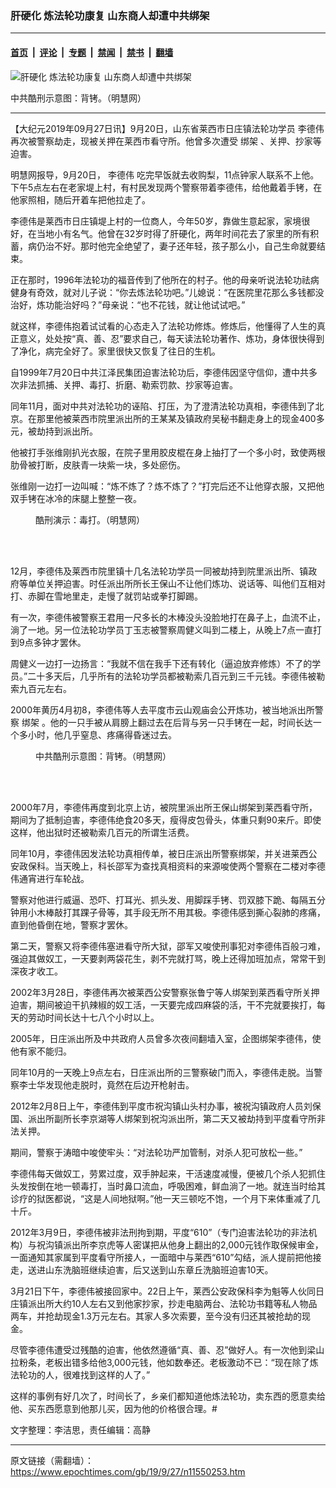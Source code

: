 ### 肝硬化 炼法轮功康复 山东商人却遭中共绑架

---

#### [首页](../../../..?n11550253) &nbsp;|&nbsp; [评论](../../../../../epoch-comment?n11550253) &nbsp;|&nbsp; [专题](../../../../../epoch-special?n11550253) &nbsp;|&nbsp; [禁闻](../../../../../epoch-news?n11550253) &nbsp;|&nbsp; [禁书](../../../../../books?n11550253) &nbsp;|&nbsp; [翻墙](https://github.com/gfw-breaker/nogfw/blob/master/README.md?n11550253)


<div><img alt="肝硬化 炼法轮功康复 山东商人却遭中共绑架" class="attachment-djy_600_400 size-djy_600_400 wp-post-image" src="https://i.epochtimes.com/assets/uploads/2019/09/2012-6-19-cmh-kuxingtu-22-ss.jpg"/>
<div class="caption">
 <p>
  中共酷刑示意图：背铐。（明慧网）
 </p>
</div></div><hr/><div class="post_content" id="artbody" itemprop="articleBody">
 <!-- article content begin -->
 <p>
  【大纪元2019年09月27日讯】9月20日，山东省莱西市日庄镇法轮功学员
  <ok href="https://www.epochtimes.com/gb/tag/%E6%9D%8E%E5%BE%B7%E4%BC%9F.html">
   李德伟
  </ok>
  再次被警察劫走，现被关押在莱西市看守所。他曾多次遭受
  <ok href="https://www.epochtimes.com/gb/tag/%E7%BB%91%E6%9E%B6.html">
   绑架
  </ok>
  、关押、抄家等迫害。
 </p>
 <p>
  明慧网报导，9月20日，
  <ok href="https://www.epochtimes.com/gb/tag/%E6%9D%8E%E5%BE%B7%E4%BC%9F.html">
   李德伟
  </ok>
  吃完早饭就去收购梨，11点钟家人联系不上他。下午5点左右在老家堤上村，有村民发现两个警察带着李德伟，给他戴着手铐，在他家照相，随后开着车把他拉走了。
 </p>
 <p>
  李德伟是莱西市日庄镇堤上村的一位商人，今年50岁，靠做生意起家，家境很好，在当地小有名气。他曾在32岁时得了肝硬化，两年时间花去了家里的所有积蓄，病仍治不好。那时他完全绝望了，妻子还年轻，孩子那么小，自己生命就要结束。
 </p>
 <p>
  正在那时，1996年法轮功的福音传到了他所在的村子。他的母亲听说法轮功祛病健身有奇效，就对儿子说：“你去炼法轮功吧。”儿媳说：“在医院里花那么多钱都没治好，炼功能治好吗？”母亲说：“也不花钱，就让他试试吧。”
 </p>
 <p>
  就这样，李德伟抱着试试看的心态走入了法轮功修炼。修炼后，他懂得了人生的真正意义，处处按“真、善、忍”要求自己，每天读法轮功著作、炼功，身体很快得到了净化，病完全好了。家里很快又恢复了往日的生机。
 </p>
 <p>
  自1999年7月20日中共江泽民集团迫害法轮功后，李德伟因坚守信仰，遭中共多次非法抓捕、关押、毒打、折磨、勒索罚款、抄家等迫害。
 </p>
 <p>
  同年11月，面对中共对法轮功的诬陷、打压，为了澄清法轮功真相，李德伟到了北京。在那里他被莱西市院里派出所的王某某及镇政府吴秘书翻走身上的现金400多元，被劫持到派出所。
 </p>
 <p>
  他被打手张维刚扒光衣服，在院子里用胶皮棍在身上抽打了一个多小时，致使两根肋骨被打断，皮肤青一块紫一块，多处瘀伤。
 </p>
 <p>
  张维刚一边打一边叫喊：“炼不炼了？炼不炼了？”打完后还不让他穿衣服，又把他双手铐在冰冷的床腿上整整一夜。
 </p>
 <figure aria-describedby="caption-attachment-11550311" class="wp-caption aligncenter" id="attachment_11550311" style="width: 308px">
  <ok href="https://i.epochtimes.com/assets/uploads/2019/09/2004-11-17-zhang5.jpg" target="_blank">
   <img alt="" class="wp-image-11550311" src="https://i.epochtimes.com/assets/uploads/2019/09/2004-11-17-zhang5-600x450.jpg"/>
  </ok>
  <br/><figcaption class="wp-caption-text" id="caption-attachment-11550311">
   酷刑演示：毒打。（明慧网）
  </figcaption><br/>
 </figure><br/>
 <p>
  12月，李德伟及莱西市院里镇十几名法轮功学员一同被劫持到院里派出所、镇政府等单位关押迫害。时任派出所所长王保山不让他们炼功、说话等、叫他们互相对打、赤脚在雪地里走，走慢了就罚站或拳打脚踢。
 </p>
 <p>
  有一次，李德伟被警察王君用一尺多长的木棒没头没脸地打在鼻子上，血流不止，淌了一地。另一位法轮功学员丁玉志被警察周健义叫到二楼上，从晚上7点一直打到9点多钟才罢休。
 </p>
 <p>
  周健义一边打一边扬言：“我就不信在我手下还有转化（逼迫放弃修炼）不了的学员。”二十多天后，几乎所有的法轮功学员都被勒索几百元到三千元钱。李德伟被勒索九百元左右。
 </p>
 <p>
  2000年黄历4月初8，李德伟等人去平度市云山观庙会公开炼功，被当地派出所警察
  <ok href="https://www.epochtimes.com/gb/tag/%E7%BB%91%E6%9E%B6.html">
   绑架
  </ok>
  。他的一只手被从肩膀上翻过去在后背与另一只手铐在一起，时间长达一个多小时，他几乎窒息、疼痛得昏迷过去。
 </p>
 <figure aria-describedby="caption-attachment-11550331" class="wp-caption aligncenter" id="attachment_11550331" style="width: 251px">
  <ok href="https://i.epochtimes.com/assets/uploads/2019/09/2012-6-19-cmh-kuxingtu-22.jpg" target="_blank">
   <img alt="" class="wp-image-11550331" src="https://i.epochtimes.com/assets/uploads/2019/09/2012-6-19-cmh-kuxingtu-22-600x578.jpg"/>
  </ok>
  <br/><figcaption class="wp-caption-text" id="caption-attachment-11550331">
   中共酷刑示意图：背铐。（明慧网）
  </figcaption><br/>
 </figure><br/>
 <p>
  2000年7月，李德伟再度到北京上访，被院里派出所王保山绑架到莱西看守所，期间为了抵制迫害，李德伟绝食20多天，瘦得皮包骨头，体重只剩90来斤。即使这样，他出狱时还被勒索几百元的所谓生活费。
 </p>
 <p>
  同年10月，李德伟因发法轮功真相传单，被日庄派出所警察绑架，并关进莱西公安政保科。当天晚上，科长邵军为查找真相资料的来源唆使两个警察在二楼对李德伟通宵进行车轮战。
 </p>
 <p>
  警察对他进行威逼、恐吓、打耳光、抓头发、用脚踩手铐、罚双膝下跪、每隔五分钟用小木棒敲打其踝子骨等，其手段无所不用其极。李德伟感到撕心裂肺的疼痛，直到他昏倒在地，警察才罢休。
 </p>
 <p>
  第二天，警察又将李德伟塞进看守所大狱，邵军又唆使刑事犯对李德伟百般刁难，强迫其做奴工，一天要剥两袋花生，剥不完就打骂，晚上还得加班加点，常常干到深夜才收工。
 </p>
 <p>
  2002年3月28日，李德伟再次被莱西公安警察张鲁宁等人绑架到莱西看守所关押迫害，期间被迫干扒辣椒的奴工活，一天要完成四麻袋的活，干不完就要挨打，每天的劳动时间长达十七八个小时以上。
 </p>
 <p>
  2005年，日庄派出所及中共政府人员曾多次夜间翻墙入室，企图绑架李德伟，使他有家不能归。
 </p>
 <p>
  同年10月的一天晚上9点左右，日庄派出所的三警察破门而入，李德伟走脱。当警察李士华发现他走脱时，竟然在后边开枪射击。
 </p>
 <p>
  2012年2月8日上午，李德伟到平度市祝沟镇山头村办事，被祝沟镇政府人员刘保国、派出所副所长李京湖等人绑架到祝沟派出所，第二天又被劫持到平度看守所非法关押。
 </p>
 <p>
  期间，警察于涛暗中唆使牢头：“对法轮功严加管制，对杀人犯可放松一些。”
 </p>
 <p>
  李德伟每天做奴工，劳累过度，双手肿起来，干活速度减慢，便被几个杀人犯抓住头发按倒在地一顿毒打，当时鼻口流血，呼吸困难，鲜血淌了一地。就连当时给其诊疗的狱医都说，“这是人间地狱啊。”他一天三顿吃不饱，一个月下来体重减了几十斤。
 </p>
 <p>
  2012年3月9日，李德伟被非法刑拘到期，平度“610”（专门迫害法轮功的非法机构）与祝沟镇派出所李京虎等人密谋把从他身上翻出的2,000元钱作取保候审金，一面通知其家属到平度看守所接人，一面暗中与莱西“610”勾结，派人提前把他接走，送进山东洗脑班继续迫害，后又送到山东章丘洗脑班迫害10天。
 </p>
 <p>
  3月21日下午，李德伟被接回家中。22日上午，莱西公安政保科李为魁等人伙同日庄镇派出所大约10人左右又到他家抄家，抄走电脑两台、法轮功书籍等私人物品两车，并抢劫现金1.3万元左右。其家人多次索要，至今没有归还其被抢劫的现金。
 </p>
 <p>
  尽管李德伟遭受过残酷的迫害，他依然遵循“真、善、忍”做好人。有一次他到梁山拉粉条，老板出错多给他3,000元钱，他如数奉还。老板激动不已：“现在除了炼法轮功的人，很难找到这样的人了。”
 </p>
 <p>
  这样的事例有好几次了，时间长了，乡亲们都知道他炼法轮功，卖东西的愿意卖给他、买东西愿意到他那儿买，因为他的价格很合理。#
 </p>
 <p>
  文字整理：李洁思，责任编辑：高静
 </p>
 <!-- article content end -->
 <div id="below_article_ad">
 </div>
</div>


---

原文链接（需翻墙）：https://www.epochtimes.com/gb/19/9/27/n11550253.htm